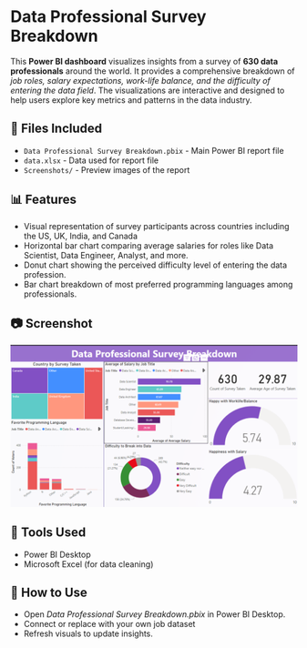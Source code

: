 # Data Professional Survey Breakdown

This **Power BI dashboard** visualizes insights from a survey of **630 data professionals** around the world. It provides a comprehensive breakdown of *job roles, salary expectations, work-life balance, and the difficulty of entering the data field*. The visualizations are interactive and designed to help users explore key metrics and patterns in the data industry.

## 📁 Files Included
- `Data Professional Survey Breakdown.pbix` - Main Power BI report file
- `data.xlsx` - Data used for report file
- `Screenshots/` - Preview images of the report

## 📊 Features

- Visual representation of survey participants across countries including the US, UK, India, and Canada
- Horizontal bar chart comparing average salaries for roles like Data Scientist, Data Engineer, Analyst, and more.
- Donut chart showing the perceived difficulty level of entering the data profession.
- Bar chart breakdown of most preferred programming languages among professionals.

## 📷 Screenshot
![Dashboard Preview](Screenshots/preview1.png)

## 🔧 Tools Used
- Power BI Desktop
- Microsoft Excel (for data cleaning)

## 📌 How to Use
- Open *Data Professional Survey Breakdown.pbix* in Power BI Desktop.
- Connect or replace with your own job dataset
- Refresh visuals to update insights.
